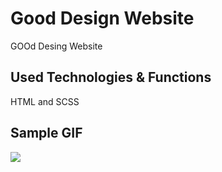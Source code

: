 <h1> Good Design Website </h1>

GOOd Desing Website

<h2> Used Technologies & Functions</h2>

HTML and SCSS

<h2> Sample GIF </h2>

![](GIF.gif)
